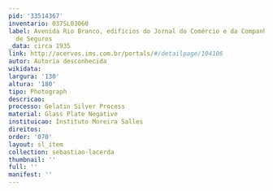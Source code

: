 ```yaml
---
pid: '33514367'
inventario: 037SL03060
label: Avenida Rio Branco, edifícios do Jornal do Comércio e da Companhia Adriática
  de Seguros
_data: circa 1935
link: http://acervos.ims.com.br/portals/#/detailpage/104106
autor: Autoria desconhecida
wikidata: 
largura: '130'
altura: '180'
tipo: Photograph
descricao: 
processo: Gelatin Silver Process
material: Glass Plate Negative
instituicao: Instituto Moreira Salles
direitos: 
order: '070'
layout: sl_item
collection: sebastiao-lacerda
thumbnail: ''
full: ''
manifest: ''
---
```


